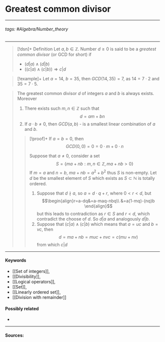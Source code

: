 # Greatest common divisor
***
###### tags: #Algebra/Number_theory 
***
>[!dsn]+ Definition
>Let $a,b\in\mathbb{Z}$. Number $d\ge0$ is said to be a *greatest common divisor* (or GCD for short) if
>- $(d|a)\land(d|b)$
>- $((c|a)\land(c|b))\Rightarrow c|d$

>[!example]+ 
>Let $a=14$, $b=35$, then $GCD(14,35)=7$, as $14=7\cdot 2$ and $35=7\cdot 5$.

>The greatest common divisor $d$ of integers $a$ and $b$ is always exists. Moreover 
>1. There exists such $m,n\in\mathbb{Z}$ such that
>   $$d=am+bn$$
>2. If $a\cdot b\ne0$, then $GCD(a,b)$ - is a smallest linear combination of $a$ and $b$.
>
>>[!proof]+
>>If $a=b=0$, then 
>>$$GCD(0,0)=0=0\cdot m+0\cdot n$$
>>
>>Suppose that $a\ne0$, consider a set
>>$$S=\{ma+nb:m,n\in\mathbb{Z},ma+nb>0\}$$
>>If $m=a$ and $n=b$, $ma+nb=a^{2}+b^{2}$ thus $S$ is non-empty. Let $d$ be the smallest element of $S$ which exists as $S\subset\mathbb{N}$ is totally ordered.
>>1. Suppose that $d\nmid a$, so $a=d\cdot q+r$, where $0<r<d$, but 
>>   $$\begin{align}r=a-dq&=a-maq-nbq\\ &=a(1-mq)-(nq)b \end{align}$$
>>   but this leads to contradiction as $r\in S$ and $r<d$, which contradict the choose of $d$. So $d|a$ and analogously $d|b$.
>>2. Suppose that $(c|a)\land(c|b)$ which means that $a=uc$ and $b=vc$, then
>>   $$d=ma+nb=muc+nvc=c(mu+nv)$$
>>   from which $c|d$

***
#### Keywords
- [[Set of integers]],
- [[Divisibility]],
- [[Logical operators]],
- [[Set]],
- [[Linearly ordered set]],
- [[Division with remainder]]
#### Possibly related
- 
***
#### Sources:
